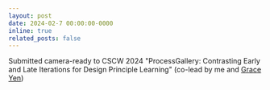 ```yaml
---
layout: post
date: 2024-02-7 00:00:00-0000
inline: true
related_posts: false
---
```


Submitted camera-ready to CSCW 2024 "ProcessGallery: Contrasting Early and Late Iterations for Design Principle Learning" (co-lead by me and <a href="https://gracetfg2.github.io/" target="_blank">Grace Yen</a>)
